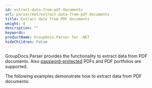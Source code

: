 ```yaml
---
id: extract-data-from-pdf-documents
url: parser/net/extract-data-from-pdf-documents
title: Extract data from PDF documents
weight: 4
description: ""
keywords: 
productName: GroupDocs.Parser for .NET
hideChildren: False
---
```

GroupDocs.Parser provides the functionality to extract data from PDF documents. Also [password-protected](Extract%2Bdata%2Bfrom%2BPDF%2Bdocuments.html) PDFs and PDF portfolios are supported.

The following examples demonstrate how to extract data from PDF documents:
